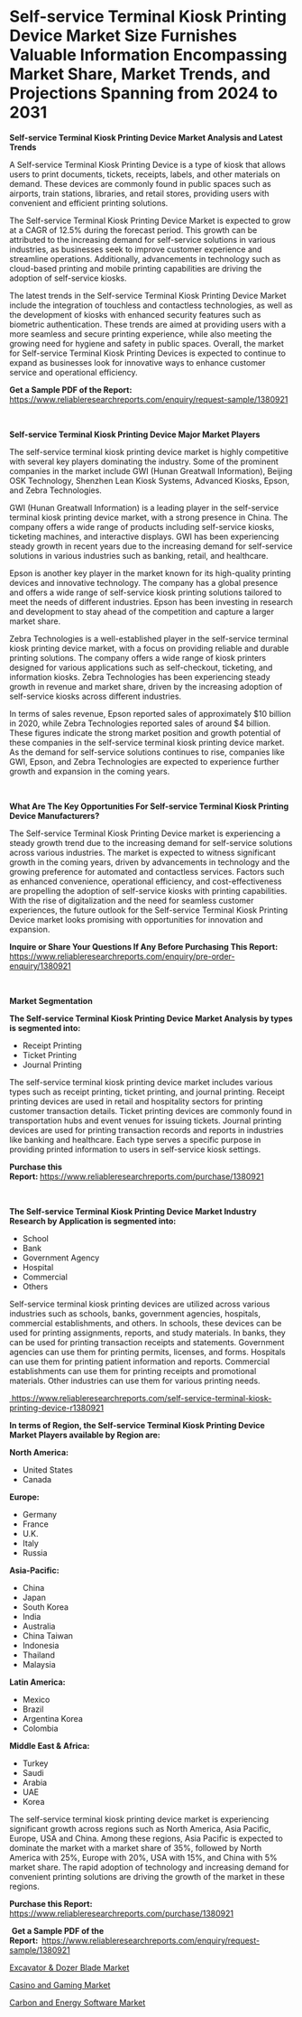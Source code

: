 <p><h1>Self-service Terminal Kiosk Printing Device Market Size Furnishes Valuable Information Encompassing Market Share, Market Trends, and Projections Spanning from 2024 to 2031</h1></p><p><strong>Self-service Terminal Kiosk Printing Device Market Analysis and Latest Trends</strong></p>
<p><p>A Self-service Terminal Kiosk Printing Device is a type of kiosk that allows users to print documents, tickets, receipts, labels, and other materials on demand. These devices are commonly found in public spaces such as airports, train stations, libraries, and retail stores, providing users with convenient and efficient printing solutions.</p><p>The Self-service Terminal Kiosk Printing Device Market is expected to grow at a CAGR of 12.5% during the forecast period. This growth can be attributed to the increasing demand for self-service solutions in various industries, as businesses seek to improve customer experience and streamline operations. Additionally, advancements in technology such as cloud-based printing and mobile printing capabilities are driving the adoption of self-service kiosks.</p><p>The latest trends in the Self-service Terminal Kiosk Printing Device Market include the integration of touchless and contactless technologies, as well as the development of kiosks with enhanced security features such as biometric authentication. These trends are aimed at providing users with a more seamless and secure printing experience, while also meeting the growing need for hygiene and safety in public spaces. Overall, the market for Self-service Terminal Kiosk Printing Devices is expected to continue to expand as businesses look for innovative ways to enhance customer service and operational efficiency.</p></p>
<p><strong>Get a Sample PDF of the Report:&nbsp;</strong> <a href="https://www.reliableresearchreports.com/enquiry/request-sample/1380921">https://www.reliableresearchreports.com/enquiry/request-sample/1380921</a></p>
<p>&nbsp;</p>
<p><strong>Self-service Terminal Kiosk Printing Device Major Market Players</strong></p>
<p><p>The self-service terminal kiosk printing device market is highly competitive with several key players dominating the industry. Some of the prominent companies in the market include GWI (Hunan Greatwall Information), Beijing OSK Technology, Shenzhen Lean Kiosk Systems, Advanced Kiosks, Epson, and Zebra Technologies.</p><p>GWI (Hunan Greatwall Information) is a leading player in the self-service terminal kiosk printing device market, with a strong presence in China. The company offers a wide range of products including self-service kiosks, ticketing machines, and interactive displays. GWI has been experiencing steady growth in recent years due to the increasing demand for self-service solutions in various industries such as banking, retail, and healthcare.</p><p>Epson is another key player in the market known for its high-quality printing devices and innovative technology. The company has a global presence and offers a wide range of self-service kiosk printing solutions tailored to meet the needs of different industries. Epson has been investing in research and development to stay ahead of the competition and capture a larger market share.</p><p>Zebra Technologies is a well-established player in the self-service terminal kiosk printing device market, with a focus on providing reliable and durable printing solutions. The company offers a wide range of kiosk printers designed for various applications such as self-checkout, ticketing, and information kiosks. Zebra Technologies has been experiencing steady growth in revenue and market share, driven by the increasing adoption of self-service kiosks across different industries.</p><p>In terms of sales revenue, Epson reported sales of approximately $10 billion in 2020, while Zebra Technologies reported sales of around $4 billion. These figures indicate the strong market position and growth potential of these companies in the self-service terminal kiosk printing device market. As the demand for self-service solutions continues to rise, companies like GWI, Epson, and Zebra Technologies are expected to experience further growth and expansion in the coming years.</p></p>
<p>&nbsp;</p>
<p><strong>What Are The Key Opportunities For Self-service Terminal Kiosk Printing Device Manufacturers?</strong></p>
<p><p>The Self-service Terminal Kiosk Printing Device market is experiencing a steady growth trend due to the increasing demand for self-service solutions across various industries. The market is expected to witness significant growth in the coming years, driven by advancements in technology and the growing preference for automated and contactless services. Factors such as enhanced convenience, operational efficiency, and cost-effectiveness are propelling the adoption of self-service kiosks with printing capabilities. With the rise of digitalization and the need for seamless customer experiences, the future outlook for the Self-service Terminal Kiosk Printing Device market looks promising with opportunities for innovation and expansion.</p></p>
<p><strong>Inquire or Share Your Questions If Any Before Purchasing This Report:</strong> <a href="https://www.reliableresearchreports.com/enquiry/pre-order-enquiry/1380921">https://www.reliableresearchreports.com/enquiry/pre-order-enquiry/1380921</a></p>
<p>&nbsp;</p>
<p><strong>Market Segmentation</strong></p>
<p><strong>The Self-service Terminal Kiosk Printing Device Market Analysis by types is segmented into:</strong></p>
<p><ul><li>Receipt Printing</li><li>Ticket Printing</li><li>Journal Printing</li></ul></p>
<p><p>The self-service terminal kiosk printing device market includes various types such as receipt printing, ticket printing, and journal printing. Receipt printing devices are used in retail and hospitality sectors for printing customer transaction details. Ticket printing devices are commonly found in transportation hubs and event venues for issuing tickets. Journal printing devices are used for printing transaction records and reports in industries like banking and healthcare. Each type serves a specific purpose in providing printed information to users in self-service kiosk settings.</p></p>
<p><strong>Purchase this Report:&nbsp;</strong><a href="https://www.reliableresearchreports.com/purchase/1380921">https://www.reliableresearchreports.com/purchase/1380921</a></p>
<p>&nbsp;</p>
<p><strong>The Self-service Terminal Kiosk Printing Device Market Industry Research by Application is segmented into:</strong></p>
<p><ul><li>School</li><li>Bank</li><li>Government Agency</li><li>Hospital</li><li>Commercial</li><li>Others</li></ul></p>
<p><p>Self-service terminal kiosk printing devices are utilized across various industries such as schools, banks, government agencies, hospitals, commercial establishments, and others. In schools, these devices can be used for printing assignments, reports, and study materials. In banks, they can be used for printing transaction receipts and statements. Government agencies can use them for printing permits, licenses, and forms. Hospitals can use them for printing patient information and reports. Commercial establishments can use them for printing receipts and promotional materials. Other industries can use them for various printing needs.</p></p>
<p><a href="https://www.reliableresearchreports.com/self-service-terminal-kiosk-printing-device-r1380921">&nbsp;https://www.reliableresearchreports.com/self-service-terminal-kiosk-printing-device-r1380921</a></p>
<p><strong>In terms of Region, the Self-service Terminal Kiosk Printing Device Market Players available by Region are:</strong></p>
<p>
    <p> <strong> North America: </strong>
        <ul>
            <li>United States</li>
            <li>Canada</li>
        </ul>
        </p> 
    <p> <strong> Europe: </strong>
        <ul>
            <li>Germany</li>
            <li>France</li>
            <li>U.K.</li>
            <li>Italy</li>
            <li>Russia</li>
        </ul>
        </p> 
    <p> <strong> Asia-Pacific: </strong>
        <ul>
            <li>China</li>
            <li>Japan</li>
            <li>South Korea</li>
            <li>India</li>
            <li>Australia</li>
            <li>China Taiwan</li>
            <li>Indonesia</li>
            <li>Thailand</li>
            <li>Malaysia</li>
        </ul>
        </p> 
    <p> <strong> Latin America: </strong>
        <ul>
            <li>Mexico</li>
            <li>Brazil</li>
            <li>Argentina Korea</li>
            <li>Colombia</li>
        </ul>
        </p> 
    <p> <strong> Middle East & Africa: </strong>
        <ul>
            <li>Turkey</li>
            <li>Saudi</li>
            <li>Arabia</li>
            <li>UAE</li>
            <li>Korea</li>
        </ul>
    </p>
    </p>
<p><p>The self-service terminal kiosk printing device market is experiencing significant growth across regions such as North America, Asia Pacific, Europe, USA and China. Among these regions, Asia Pacific is expected to dominate the market with a market share of 35%, followed by North America with 25%, Europe with 20%, USA with 15%, and China with 5% market share. The rapid adoption of technology and increasing demand for convenient printing solutions are driving the growth of the market in these regions.</p></p>
<p><strong>Purchase this Report: </strong><a href="https://www.reliableresearchreports.com/purchase/1380921">https://www.reliableresearchreports.com/purchase/1380921</a></p>
<p>&nbsp;<strong>Get a Sample PDF of the Report:&nbsp;&nbsp;</strong><a href="https://www.reliableresearchreports.com/enquiry/request-sample/1380921">https://www.reliableresearchreports.com/enquiry/request-sample/1380921</a></p>
<p><strong></strong></p>
<p><p><a href="https://github.com/okotobwrhuteie/Market-Research-Report-List-2/blob/main/excavator-dozer-blade-market.md">Excavator & Dozer Blade Market</a></p><p><a href="https://invited-way-688.notion.site/Casino-and-Gaming-Market-Trends-and-Market-Analysis-forecasted-for-period-2024-2031-5d984bf96d854feaa470b7ae0546a709">Casino and Gaming Market</a></p><p><a href="https://butternut-bug-553.notion.site/Carbon-and-Energy-Software-Market-Size-and-Market-Trends-Complete-Industry-Overview-2024-to-2031-c88b3381c4604557b9d0f8ec6a3b119e">Carbon and Energy Software Market</a></p></p>